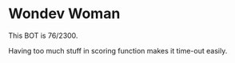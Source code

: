 # Wondev Woman

This BOT is 76/2300.

Having too much stuff in scoring function makes it time-out easily.
